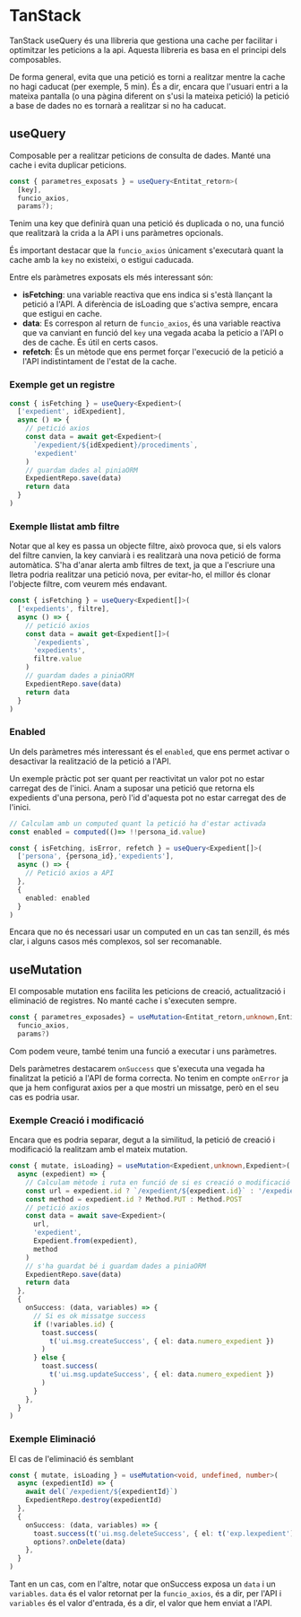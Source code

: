 # TanStack

TanStack useQuery és una llibreria que gestiona una cache per facilitar i optimitzar les peticions a la api. Aquesta llibreria es basa en el principi dels composables.

De forma general, evita que una petició es torni a realitzar mentre la cache no hagi caducat (per exemple, 5 min). És a dir, encara que l'usuari entri a la mateixa pantalla (o una pàgina diferent on s'usi la mateixa petició) la petició a base de dades no es tornarà a realitzar si no ha caducat.

## useQuery

Composable per a realitzar peticions de consulta de dades. Manté una cache i evita duplicar peticions.

```typescript
const { parametres_exposats } = useQuery<Entitat_retorn>(
  [key], 
  funcio_axios, 
  params?);
```
 Tenim una key que definirà quan una petició és duplicada o no, una funció que realitzarà la crida a la API i uns paràmetres opcionals.

 És important destacar que la `funcio_axios` únicament s'executarà quant la cache amb la `key` no existeixi, o estigui caducada.

 Entre els paràmetres exposats els més interessant són:
 - **isFetching**: una variable reactiva que ens indica si s'està llançant la petició a l'API. A diferència de isLoading que s'activa sempre, encara que estigui en cache.
 - **data**: Es correspon al return de `funcio_axios`, és una variable reactiva que va canviant en funció del `key` una vegada acaba la peticio a l'API o des de cache. És útil en certs casos.
 - **refetch**: És un mètode que ens permet forçar l'execució de la petició a l'API indistintament de l'estat de la cache.

### Exemple get un registre
```typescript
const { isFetching } = useQuery<Expedient>(
  ['expedient', idExpedient],
  async () => {
    // petició axios
    const data = await get<Expedient>(
      `/expedient/${idExpedient}/procediments`,
      'expedient'
    )
    // guardam dades al piniaORM
    ExpedientRepo.save(data)
    return data
  }
)
```

### Exemple llistat amb filtre
Notar que al key es passa un objecte filtre, això provoca que, si els valors del filtre canvien, la key canviarà i es realitzarà una nova petició de forma automàtica. S'ha d'anar alerta amb filtres de text, ja que a l'escriure una lletra podria realitzar una petició nova, per evitar-ho, el millor és clonar l'objecte filtre, com veurem més endavant.

```typescript
const { isFetching } = useQuery<Expedient[]>(
  ['expedients', filtre],
  async () => {
    // petició axios
    const data = await get<Expedient[]>(
      `/expedients`,
      'expedients',
      filtre.value
    )
    // guardam dades a piniaORM
    ExpedientRepo.save(data)
    return data
  }
)
```


### Enabled

Un dels paràmetres més interessant és el `enabled`, que ens permet activar o desactivar la realització de la petició a l'API. 

Un exemple pràctic pot ser quant per reactivitat un valor pot no estar carregat des de l'inici. Anam a suposar una petició que retorna els expedients d'una persona, però l'id d'aquesta pot no estar carregat des de l'inici.

```typescript
// Calculam amb un computed quant la petició ha d'estar activada
const enabled = computed(()=> !!persona_id.value)

const { isFetching, isError, refetch } = useQuery<Expedient[]>(
  ['persona', {persona_id},'expedients'],
  async () => {
    // Petició axios a API
  },
  {
    enabled: enabled
  }
)
```
Encara que no és necessari usar un computed en un cas tan senzill, és més clar, i alguns casos més complexos, sol ser recomanable.

## useMutation

El composable mutation ens facilita les peticions de creació, actualització i eliminació de registres. No manté cache i s'executen sempre.

```typescript
const { parametres_exposades} = useMutation<Entitat_retorn,unknown,Entitat_entrada>(
  funcio_axios, 
  params?)
```
Com podem veure, també tenim una funció a executar i uns paràmetres.

Dels paràmetres destacarem `onSuccess` que s'executa una vegada ha finalitzat la petició a l'API de forma correcta. No tenim en compte `onError` ja que ja hem configurat axios per a que mostri un missatge, però en el seu cas es podria usar.

### Exemple Creació i modificació

Encara que es podria separar, degut a la similitud, la petició de creació i modificació la realitzam amb el mateix mutation.

```typescript
const { mutate, isLoading} = useMutation<Expedient,unknown,Expedient>(
  async (expedient) => {
    // Calculam mètode i ruta en funció de si es creació o modificació
    const url = expedient.id ? `/expedient/${expedient.id}` : '/expedient'
    const method = expedient.id ? Method.PUT : Method.POST
    // petició axios
    const data = await save<Expedient>(
      url,
      'expedient',
      Expedient.from(expedient),
      method
    )
    // s'ha guardat bé i guardam dades a piniaORM
    ExpedientRepo.save(data)
    return data
  },
  {
    onSuccess: (data, variables) => {
      // Si es ok missatge success
      if (!variables.id) {
        toast.success(
          t('ui.msg.createSuccess', { el: data.numero_expedient })
        )
      } else {
        toast.success(
          t('ui.msg.updateSuccess', { el: data.numero_expedient })
        )
      }
    },
  }
)
```

### Exemple Eliminació

 El cas de l'eliminació és semblant

```typescript
const { mutate, isLoading } = useMutation<void, undefined, number>(
  async (expedientId) => {
    await del(`/expedient/${expedientId}`)
    ExpedientRepo.destroy(expedientId)
  },
  {
    onSuccess: (data, variables) => {
      toast.success(t('ui.msg.deleteSuccess', { el: t('exp.lexpedient') }))
      options?.onDelete(data)
    },
  }
)
```

Tant en un cas, com en l'altre, notar que onSuccess exposa un `data` i un `variables`. `data` és el valor retornat per la `funcio_axios`, és a dir, per l'API i `variables` és el valor d'entrada, és a dir, el valor que hem enviat a l'API.